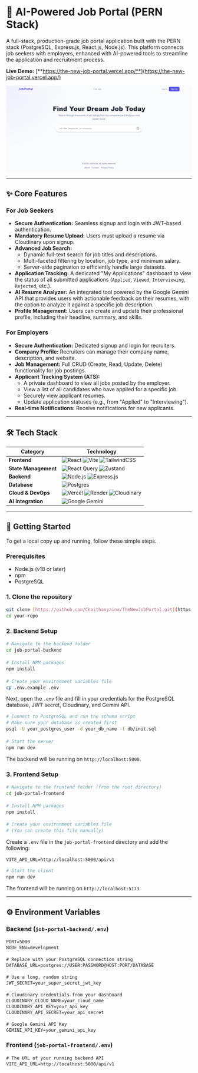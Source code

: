 # 🚀 AI-Powered Job Portal (PERN Stack)

A full-stack, production-grade job portal application built with the PERN stack (PostgreSQL, Express.js, React.js, Node.js). This platform connects job seekers with employers, enhanced with AI-powered tools to streamline the application and recruitment process.

**Live Demo:** [**https://the-new-job-portal.vercel.app/**](https://the-new-job-portal.vercel.app/)

![Job Portal Screenshot](https://github.com/Chaithanyaina/TheNewJobPortal/blob/main/image.png?raw=true) 

---

## ✨ Core Features

### For Job Seekers
* **Secure Authentication:** Seamless signup and login with JWT-based authentication.
* **Mandatory Resume Upload:** Users must upload a resume via Cloudinary upon signup.
* **Advanced Job Search:**
    * Dynamic full-text search for job titles and descriptions.
    * Multi-faceted filtering by location, job type, and minimum salary.
    * Server-side pagination to efficiently handle large datasets.
* **Application Tracking:** A dedicated "My Applications" dashboard to view the status of all submitted applications (`Applied`, `Viewed`, `Interviewing`, `Rejected`, etc.).
* **AI Resume Analyzer:** An integrated tool powered by the Google Gemini API that provides users with actionable feedback on their resumes, with the option to analyze it against a specific job description.
* **Profile Management:** Users can create and update their professional profile, including their headline, summary, and skills.

### For Employers
* **Secure Authentication:** Dedicated signup and login for recruiters.
* **Company Profile:** Recruiters can manage their company name, description, and website.
* **Job Management:** Full CRUD (Create, Read, Update, Delete) functionality for job postings.
* **Applicant Tracking System (ATS):**
    * A private dashboard to view all jobs posted by the employer.
    * View a list of all candidates who have applied for a specific job.
    * Securely view applicant resumes.
    * Update application statuses (e.g., from "Applied" to "Interviewing").
* **Real-time Notifications:** Receive notifications for new applicants.

---

## 🛠️ Tech Stack

| Category              | Technology                                                                                                                                                                                                                                                                                                                                  |
| --------------------- | ------------------------------------------------------------------------------------------------------------------------------------------------------------------------------------------------------------------------------------------------------------------------------------------------------------------------------------------- |
| **Frontend** | ![React](https://img.shields.io/badge/react-%2320232a.svg?style=for-the-badge&logo=react&logoColor=%2361DAFB) ![Vite](https://img.shields.io/badge/vite-%23646CFF.svg?style=for-the-badge&logo=vite&logoColor=white) ![TailwindCSS](https://img.shields.io/badge/tailwindcss-%2338B2AC.svg?style=for-the-badge&logo=tailwind-css&logoColor=white) |
| **State Management** | ![React Query](https://img.shields.io/badge/-React%20Query-FF4154?style=for-the-badge&logo=react-query&logoColor=white) ![Zustand](https://img.shields.io/badge/zustand-%23743a0e.svg?style=for-the-badge)                                                                                                                                         |
| **Backend** | ![Node.js](https://img.shields.io/badge/node.js-6DA55F?style=for-the-badge&logo=node.js&logoColor=white) ![Express.js](https://img.shields.io/badge/express.js-%23404d59.svg?style=for-the-badge&logo=express&logoColor=white)                                                                                                                  |
| **Database** | ![Postgres](https://img.shields.io/badge/postgres-%23316192.svg?style=for-the-badge&logo=postgresql&logoColor=white)                                                                                                                                                                                                                          |
| **Cloud & DevOps** | ![Vercel](https://img.shields.io/badge/vercel-%23000000.svg?style=for-the-badge&logo=vercel&logoColor=white) ![Render](https://img.shields.io/badge/Render-%46E3B7.svg?style=for-the-badge&logo=render&logoColor=white) ![Cloudinary](https://img.shields.io/badge/Cloudinary-3448C5?style=for-the-badge&logo=cloudinary&logoColor=white)       |
| **AI Integration** | ![Google Gemini](https://img.shields.io/badge/Google%20Gemini-8E77F7?style=for-the-badge)                                                                                                                                                                                                                                                     |

---

## 🚀 Getting Started

To get a local copy up and running, follow these simple steps.

### Prerequisites
* Node.js (v18 or later)
* npm
* PostgreSQL

### 1. Clone the repository
```sh
git clone [https://github.com/Chaithanyaina/TheNewJobPortal.git](https://github.com/Chaithanyaina/TheNewJobPortal.git)
cd your-repo
```

### 2. Backend Setup
```sh
# Navigate to the backend folder
cd job-portal-backend

# Install NPM packages
npm install

# Create your environment variables file
cp .env.example .env 
```
Next, open the `.env` file and fill in your credentials for the PostgreSQL database, JWT secret, Cloudinary, and Gemini API.

```sh
# Connect to PostgreSQL and run the schema script
# Make sure your database is created first
psql -U your_postgres_user -d your_db_name -f db/init.sql

# Start the server
npm run dev
```
The backend will be running on `http://localhost:5000`.

### 3. Frontend Setup
```sh
# Navigate to the frontend folder (from the root directory)
cd job-portal-frontend

# Install NPM packages
npm install

# Create your environment variables file
# (You can create this file manually)
```
Create a `.env` file in the `job-portal-frontend` directory and add the following:
```
VITE_API_URL=http://localhost:5000/api/v1
```
```sh
# Start the client
npm run dev
```
The frontend will be running on `http://localhost:5173`.

---

## ⚙️ Environment Variables

### Backend (`job-portal-backend/.env`)
```
PORT=5000
NODE_ENV=development

# Replace with your PostgreSQL connection string
DATABASE_URL=postgres://USER:PASSWORD@HOST:PORT/DATABASE

# Use a long, random string
JWT_SECRET=your_super_secret_jwt_key

# Cloudinary credentials from your dashboard
CLOUDINARY_CLOUD_NAME=your_cloud_name
CLOUDINARY_API_KEY=your_api_key
CLOUDINARY_API_SECRET=your_api_secret

# Google Gemini API Key
GEMINI_API_KEY=your_gemini_api_key
```

### Frontend (`job-portal-frontend/.env`)
```
# The URL of your running backend API
VITE_API_URL=http://localhost:5000/api/v1
```

